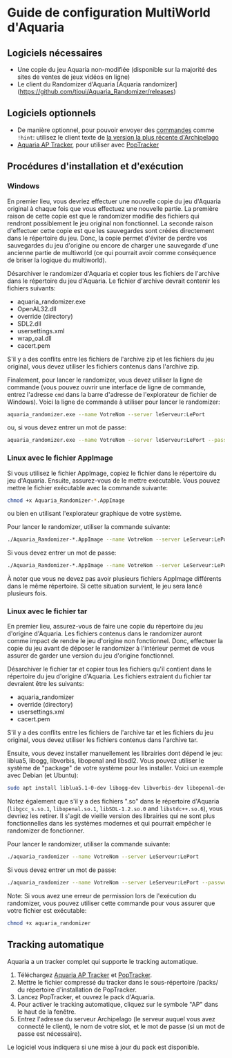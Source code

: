 # Guide de configuration MultiWorld d'Aquaria

## Logiciels nécessaires

- Une copie du jeu Aquaria non-modifiée (disponible sur la majorité des sites de ventes de jeux vidéos en ligne)
- Le client du Randomizer d'Aquaria [Aquaria randomizer]
(https://github.com/tioui/Aquaria_Randomizer/releases)

## Logiciels optionnels

- De manière optionnel, pour pouvoir envoyer des [commandes](/tutorial/Archipelago/commands/en) comme `!hint`: utilisez le client texte de [la version la plus récente d'Archipelago](https://github.com/ArchipelagoMW/Archipelago/releases)
- [Aquaria AP Tracker](https://github.com/palex00/aquaria-ap-tracker/releases/latest), pour utiliser avec [PopTracker](https://github.com/black-sliver/PopTracker/releases/latest)

## Procédures d'installation et d'exécution

### Windows

En premier lieu, vous devriez effectuer une nouvelle copie du jeu d'Aquaria original à chaque fois que vous effectuez une
nouvelle partie. La première raison de cette copie est que le randomizer modifie des fichiers qui rendront possiblement
le jeu original non fonctionnel. La seconde raison d'effectuer cette copie est que les sauvegardes sont créées
directement dans le répertoire du jeu. Donc, la copie permet d'éviter de perdre vos sauvegardes du jeu d'origine ou
encore de charger une sauvegarde d'une ancienne partie de multiworld (ce qui pourrait avoir comme conséquence de briser
la logique du multiworld).

Désarchiver le randomizer d'Aquaria et copier tous les fichiers de l'archive dans le répertoire du jeu d'Aquaria. Le
fichier d'archive devrait contenir les fichiers suivants:
- aquaria_randomizer.exe
- OpenAL32.dll
- override (directory)
- SDL2.dll
- usersettings.xml
- wrap_oal.dll
- cacert.pem

S'il y a des conflits entre les fichiers de l'archive zip et les fichiers du jeu original, vous devez utiliser
les fichiers contenus dans l'archive zip.

Finalement, pour lancer le randomizer, vous devez utiliser la ligne de commande (vous pouvez ouvrir une interface de
ligne de commande, entrez l'adresse `cmd` dans la barre d'adresse de l'explorateur de fichier de Windows). Voici
la ligne de commande à utiliser pour lancer le randomizer:

```bash
aquaria_randomizer.exe --name VotreNom --server leServeur:LePort
```

ou, si vous devez entrer un mot de passe:

```bash
aquaria_randomizer.exe --name VotreNom --server leServeur:LePort --password leMotDePasse
```

### Linux avec le fichier AppImage

Si vous utilisez le fichier AppImage, copiez le fichier dans le répertoire du jeu d'Aquaria. Ensuite, assurez-vous de
le mettre exécutable. Vous pouvez mettre le fichier exécutable avec la commande suivante:

```bash
chmod +x Aquaria_Randomizer-*.AppImage
```

ou bien en utilisant l'explorateur graphique de votre système.

Pour lancer le randomizer, utiliser la commande suivante:

```bash
./Aquaria_Randomizer-*.AppImage --name VotreNom --server LeServeur:LePort
```

Si vous devez entrer un mot de passe:

```bash
./Aquaria_Randomizer-*.AppImage --name VotreNom --server LeServeur:LePort --password LeMotDePasse
```

À noter que vous ne devez pas avoir plusieurs fichiers AppImage différents dans le même répertoire. Si cette situation
survient, le jeu sera lancé plusieurs fois.

### Linux avec le fichier tar

En premier lieu, assurez-vous de faire une copie du répertoire du jeu d'origine d'Aquaria. Les fichiers contenus
dans le randomizer auront comme impact de rendre le jeu d'origine non fonctionnel. Donc, effectuer la copie du jeu
avant de déposer le randomizer à l'intérieur permet de vous assurer de garder une version du jeu d'origine fonctionnel.

Désarchiver le fichier tar et copier tous les fichiers qu'il contient dans le répertoire du jeu d'origine d'Aquaria. Les
fichiers extraient du fichier tar devraient être les suivants:
- aquaria_randomizer
- override (directory)
- usersettings.xml
- cacert.pem

S'il y a des conflits entre les fichiers de l'archive tar et les fichiers du jeu original, vous devez utiliser
les fichiers contenus dans l'archive tar.

Ensuite, vous devez installer manuellement les librairies dont dépend le jeu: liblua5, libogg, libvorbis, libopenal and
libsdl2. Vous pouvez utiliser le système de "package" de votre système pour les installer. Voici un exemple avec
Debian (et Ubuntu):

```bash
sudo apt install liblua5.1-0-dev libogg-dev libvorbis-dev libopenal-dev libsdl2-dev
```

Notez également que s'il y a des fichiers ".so" dans le répertoire d'Aquaria (`libgcc_s.so.1`, `libopenal.so.1`,
`libSDL-1.2.so.0` and `libstdc++.so.6`), vous devriez les retirer. Il s'agit de vieille version des librairies qui
ne sont plus fonctionnelles dans les systèmes modernes et qui pourrait empêcher le randomizer de fonctionner.

Pour lancer le randomizer, utiliser la commande suivante:

```bash
./aquaria_randomizer --name VotreNom --server LeServeur:LePort
```

Si vous devez entrer un mot de passe:

```bash
./aquaria_randomizer --name VotreNom --server LeServeur:LePort --password LeMotDePasse
```

Note: Si vous avez une erreur de permission lors de l'exécution du randomizer, vous pouvez utiliser cette commande
pour vous assurer que votre fichier est exécutable:

```bash
chmod +x aquaria_randomizer
```

## Tracking automatique

Aquaria a un tracker complet qui supporte le tracking automatique.

1. Téléchargez [Aquaria AP Tracker](https://github.com/palex00/aquaria-ap-tracker/releases/latest) et [PopTracker](https://github.com/black-sliver/PopTracker/releases/latest).
2. Mettre le fichier compressé du tracker dans le sous-répertoire /packs/ du répertoire d'installation de PopTracker.
3. Lancez PopTracker, et ouvrez le pack d'Aquaria.
4. Pour activer le tracking automatique, cliquez sur le symbole "AP" dans le haut de la fenêtre.
5. Entrez l'adresse du serveur Archipelago (le serveur auquel vous avez connecté le client), le nom de votre slot, et le mot de passe (si un mot de passe est nécessaire).

Le logiciel vous indiquera si une mise à jour du pack est disponible.
